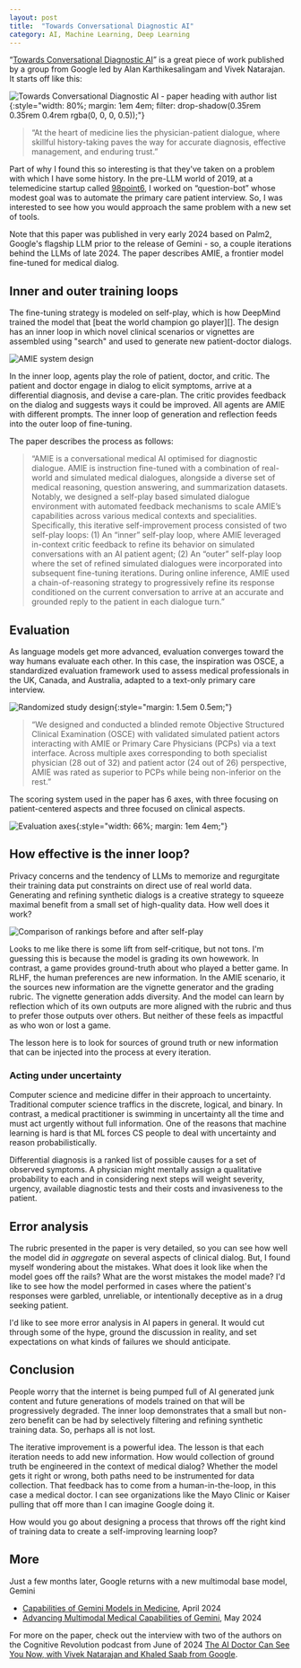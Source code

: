 ```yaml
---
layout: post
title:  "Towards Conversational Diagnostic AI"
category: AI, Machine Learning, Deep Learning
---
```


“[Towards Conversational Diagnostic AI][1]” is a great piece of work published by a group from Google led by Alan Karthikesalingam and Vivek Natarajan. It starts off like this:

![Towards Conversational Diagnostic AI - paper heading with author list](../images/amie-paper/towards-conversational-diagnostic-ai.png){:style="width: 80%; margin: 1em 4em; filter: drop-shadow(0.35rem 0.35rem 0.4rem rgba(0, 0, 0, 0.5));"}

> “At the heart of medicine lies the physician-patient dialogue, where skillful history-taking paves the way for accurate diagnosis, effective management, and enduring trust.”

Part of why I found this so interesting is that they've taken on a problem with which I have some history. In the pre-LLM world of 2019, at a telemedicine startup called [98point6][301], I worked on “question-bot” whose modest goal was to automate the primary care patient interview. So, I was interested to see how you would approach the same problem with a new set of tools.

Note that this paper was published in very early 2024 based on Palm2, Google's flagship LLM prior to the release of Gemini - so, a couple iterations behind the LLMs of late 2024. The paper describes AMIE, a frontier model fine-tuned for medical dialog.


## Inner and outer training loops

The fine-tuning strategy is modeled on self-play, which is how DeepMind trained the model that [beat the world champion go player][]. The design has an inner loop in which novel clinical scenarios or vignettes are assembled using "search" and used to generate new patient-doctor dialogs.

![AMIE system design](../images/amie-paper/amie-system-design.png)

In the inner loop, agents play the role of patient, doctor, and critic. The patient and doctor engage in dialog to elicit symptoms, arrive at a differential diagnosis, and devise a care-plan. The critic provides feedback on the dialog and suggests ways it could be improved. All agents are AMIE with different prompts. The inner loop of generation and reflection feeds into the outer loop of fine-tuning.

The paper describes the process as follows:

> “AMIE is a conversational medical AI optimised for diagnostic dialogue. AMIE is instruction fine-tuned with a combination of real-world and simulated medical dialogues, alongside a diverse set of medical reasoning, question answering, and summarization datasets. Notably, we designed a self-play based simulated dialogue environment with automated feedback mechanisms to scale AMIE’s capabilities across various medical contexts and specialities. Specifically, this iterative self-improvement process consisted of two self-play loops: (1) An “inner” self-play loop, where AMIE leveraged in-context critic feedback to refine its behavior on simulated conversations with an AI patient agent; (2) An “outer” self-play loop where the set of refined simulated dialogues were incorporated into subsequent fine-tuning iterations. During online inference, AMIE used a chain-of-reasoning strategy to progressively refine its response conditioned on the current conversation to arrive at an accurate and grounded reply to the patient in each dialogue turn.”


## Evaluation

As language models get more advanced, evaluation converges toward the way humans evaluate each other. In this case, the inspiration was OSCE, a standardized evaluation framework used to assess medical professionals in the UK, Canada, and Australia, adapted to a text-only primary care interview.

![Randomized study design](../images/amie-paper/randomized-study-design.png){:style="margin: 1.5em 0.5em;"}

> “We designed and conducted a blinded remote Objective Structured Clinical Examination (OSCE) with validated simulated patient actors interacting with AMIE or Primary Care Physicians (PCPs) via a text interface. Across multiple axes corresponding to both specialist physician (28 out of 32) and patient actor (24 out of 26) perspective, AMIE was rated as superior to PCPs while being non-inferior on the rest.”

The scoring system used in the paper has 6 axes, with three focusing on patient-centered aspects and three focused on clinical aspects.

![Evaluation axes](../images/amie-paper/evaluation-axes.png){:style="width: 66%; margin: 1em 4em;"}


## How effective is the inner loop?

Privacy concerns and the tendency of LLMs to memorize and regurgitate their training data put constraints on direct use of real world data. Generating and refining synthetic dialogs is a creative strategy to squeeze maximal benefit from a small set of high-quality data. How well does it work?

![Comparison of rankings before and after self-play](../images/amie-paper/comparison-self-play.png)

Looks to me like there is some lift from self-critique, but not tons. I'm guessing this is because the model is grading its own howework. In contrast, a game provides ground-truth about who played a better game. In RLHF, the human preferences are new information. In the AMIE scenario, it the sources new information are the vignette generator and the grading rubric. The vignette generation adds diversity. And the model can learn by reflection which of its own outputs are more aligned with the rubric and thus to prefer those outputs over others. But neither of these feels as impactful as who won or lost a game.

The lesson here is to look for sources of ground truth or new information that can be injected into the process at every iteration.


### Acting under uncertainty

Computer science and medicine differ in their approach to uncertainty. Traditional computer science traffics in the discrete, logical, and binary. In contrast, a medical practitioner is swimming in uncertainty all the time and must act urgently without full information. One of the reasons that machine learning is hard is that ML forces CS people to deal with uncertainty and reason probabilistically.

Differential diagnosis is a ranked list of possible causes for a set of observed symptoms. A physician might mentally assign a qualitative probability to each and in considering next steps will weight severity, urgency, available diagnostic tests and their costs and invasiveness to the patient.


## Error analysis

The rubric presented in the paper is very detailed, so you can see how well the model did _in aggregate_ on several aspects of clinical dialog. But, I found myself wondering about the mistakes. What does it look like when the model goes off the rails? What are the worst mistakes the model made? I'd like to see how the model performed in cases where the patient's responses were garbled, unreliable, or intentionally deceptive as in a drug seeking patient.

I'd like to see more error analysis in AI papers in general. It would cut through some of the hype, ground the discussion in reality, and set expectations on what kinds of failures we should anticipate.


## Conclusion

People worry that the internet is being pumped full of AI generated junk content and future generations of models trained on that will be progressively degraded. The inner loop demonstrates that a small but non-zero benefit can be had by selectively filtering and refining synthetic training data. So, perhaps all is not lost.

The iterative improvement is a powerful idea. The lesson is that each iteration needs to add new information. How would collection of ground truth be engineered in the context of medical dialog? Whether the model gets it right or wrong, both paths need to be instrumented for data collection. That feedback has to come from a human-in-the-loop, in this case a medical doctor. I can see organizations like the Mayo Clinic or Kaiser pulling that off more than I can imagine Google doing it.

How would you go about designing a process that throws off the right kind of training data to create a self-improving learning loop?

## More

Just a few months later, Google returns with a new multimodal base model, Gemini

- [Capabilities of Gemini Models in Medicine][3], April 2024
- [Advancing Multimodal Medical Capabilities of Gemini][4], May 2024

For more on the paper, check out the interview with two of the authors on the Cognitive Revolution podcast from June of 2024 [The AI Doctor Can See You Now, with Vivek Natarajan and Khaled Saab from Google][2].


[1]: https://arxiv.org/abs/2401.05654
[2]: https://www.cognitiverevolution.ai/the-ai-doctor-can-see-you-now-with-vivek-natarajan-and-khaled-saab-from-google/
[3]: https://arxiv.org/abs/2404.18416
[4]: https://arxiv.org/abs/2405.03162

[301]: https://www.98point6.com/
